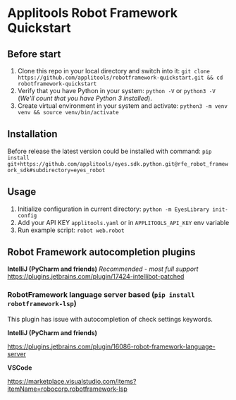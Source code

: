 # Applitools Robot Framework Quickstart

## Before start
1. Clone this repo in your local directory and switch into it:
`git clone https://github.com/applitools/robotframework-quickstart.git && cd robotframework-quickstart`
2. Verify that you have Python in your system:
`python -V` or `python3 -V` (*We'll count that you have Python 3 installed*).
3. Create virtual environment in your system and activate:
`python3 -m venv venv && source venv/bin/activate`

## Installation
Before release the latest version could be installed with command:
`pip install git+https://github.com/applitools/eyes.sdk.python.git@rfe_robot_framework_sdk#subdirectory=eyes_robot`

## Usage
1. Initialize configuration in current directory: `python -m EyesLibrary init-config`
2. Add your API KEY `applitools.yaml` or in `APPLITOOLS_API_KEY` env variable
3. Run example script: `robot web.robot`


## Robot Framework autocompletion plugins
**IntelliJ (PyCharm and friends)** *Recommended - most full support*
https://plugins.jetbrains.com/plugin/17424-intellibot-patched


### RobotFramework language server based (`pip install robotframework-lsp`)
This plugin has issue with autocompletion of check settings keywords.

**IntelliJ (PyCharm and friends)**

https://plugins.jetbrains.com/plugin/16086-robot-framework-language-server

**VSCode**

https://marketplace.visualstudio.com/items?itemName=robocorp.robotframework-lsp
